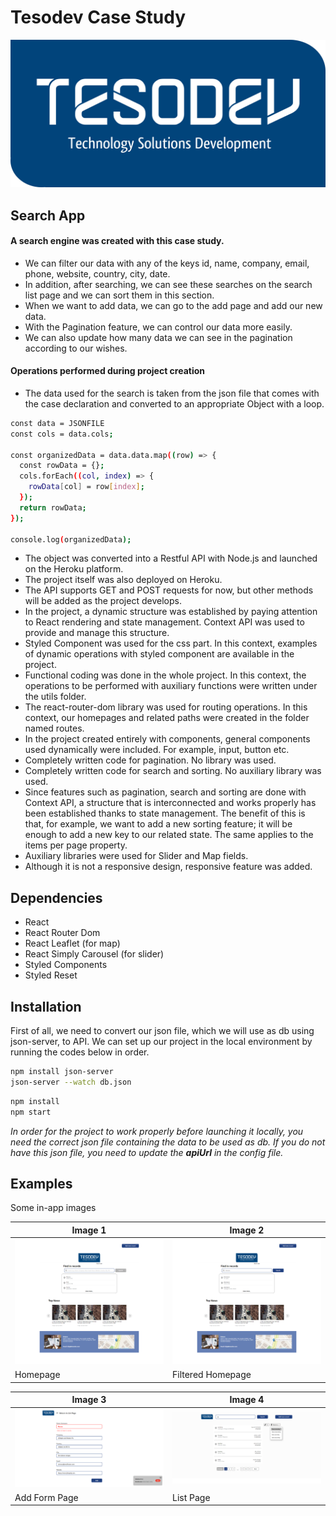 # Tesodev Case Study

![Project Logo](./src/components/logo/home-logo.jpeg)

## Search App

#### A search engine was created with this case study.

- We can filter our data with any of the keys id, name, company, email, phone, website, country, city, date.
- In addition, after searching, we can see these searches on the search list page and we can sort them in this section.
- When we want to add data, we can go to the add page and add our new data.
- With the Pagination feature, we can control our data more easily.
- We can also update how many data we can see in the pagination according to our wishes.

#### Operations performed during project creation

- The data used for the search is taken from the json file that comes with the case declaration and converted to an appropriate Object with a loop.

```bash
const data = JSONFILE
const cols = data.cols;

const organizedData = data.data.map((row) => {
  const rowData = {};
  cols.forEach((col, index) => {
    rowData[col] = row[index];
  });
  return rowData;
});

console.log(organizedData);
```

- The object was converted into a Restful API with Node.js and launched on the Heroku platform.
- The project itself was also deployed on Heroku.
- The API supports GET and POST requests for now, but other methods will be added as the project develops.
- In the project, a dynamic structure was established by paying attention to React rendering and state management. Context API was used to provide and manage this structure.
- Styled Component was used for the css part. In this context, examples of dynamic operations with styled component are available in the project.
- Functional coding was done in the whole project. In this context, the operations to be performed with auxiliary functions were written under the utils folder.
- The react-router-dom library was used for routing operations. In this context, our homepages and related paths were created in the folder named routes.
- In the project created entirely with components, general components used dynamically were included. For example, input, button etc.
- Completely written code for pagination. No library was used.
- Completely written code for search and sorting. No auxiliary library was used.
- Since features such as pagination, search and sorting are done with Context API, a structure that is interconnected and works properly has been established thanks to state management. The benefit of this is that, for example, we want to add a new sorting feature; it will be enough to add a new key to our related state. The same applies to the items per page property.
- Auxiliary libraries were used for Slider and Map fields.
- Although it is not a responsive design, responsive feature was added.

## Dependencies

- React
- React Router Dom
- React Leaflet (for map)
- React Simply Carousel (for slider)
- Styled Components 
- Styled Reset

## Installation

First of all, we need to convert our json file, which we will use as db using json-server, to API.
We can set up our project in the local environment by running the codes below in order.

```bash
npm install json-server
json-server --watch db.json
```

```bash
npm install
npm start
```

_In order for the project to work properly before launching it locally, you need the correct json file containing the data to be used as db. If you do not have this json file, you need to update the **apiUrl** in the config file._


## Examples
Some in-app images

| Image 1 | Image 2 |
| ------- | ------- |
| ![Homepage](./screenshot4.png) | ![Filtered Homepage](./screenshot3.png) |
| Homepage | Filtered Homepage |

| Image 3 | Image 4 |
| ------- | ------- |
| ![Add Form Page](./screenshot2.png) | ![List Page](./screenshot5.png) |
| Add Form Page | List Page |



